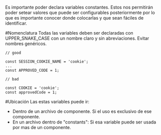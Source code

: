 Es importante poder declara variables constantes. Estos nos permitirán poder setear valores que puede ser configurables posteriormente por lo que es importante conocer donde colocarlas y que sean fáciles de identificar.

#Nomenclatura
Todas las variables deben ser declaradas con UPPER_SNAKE_CASE con un nombre claro y sin abreviaciones. Evitar nombres genéricos.

```
// good

const SESSION_COOKIE_NAME = 'cookie';
...
const APPROVED_CODE = 1;

```

```
// bad

const COOKIE = 'cookie';
const approvedCode = 1;

```

#Ubicación
Las estas variables puede ir:
- Dentro de un archivo de componente. Si el uso es exclusivo de ese componente.
- En un archivo dentro de "constants": Si esa variable puede ser usada por mas de un componente.


